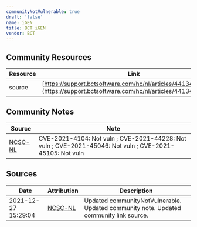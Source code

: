 ```yaml
---
communityNotVulnerable: true
draft: 'false'
name: iGEN
title: BCT iGEN
vendor: BCT
---
```



## Community Resources
| Resource | Link |
| --- | --- |
| source | [https://support.bctsoftware.com/hc/nl/articles/4413416591761](https://support.bctsoftware.com/hc/nl/articles/4413416591761) |

## Community Notes
| Source | Note |
| --- | --- |
| [NCSC-NL](https://github.com/NCSC-NL/log4shell/blob/main/software/README.md) | CVE-2021-4104: Not vuln ; CVE-2021-44228: Not vuln ; CVE-2021-45046: Not vuln ; CVE-2021-45105: Not vuln </ul> |

## Sources
| Date | Attribution | Description |
| --- | --- | --- |
| 2021-12-27 15:29:04 | [NCSC-NL](https://github.com/NCSC-NL/log4shell/blob/main/software/README.md) | Updated communityNotVulnerable. Updated community note. Updated community link source.  |
